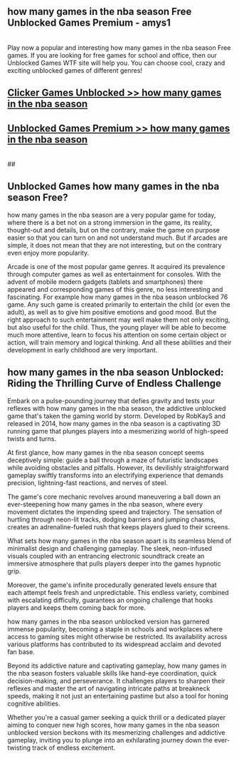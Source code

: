 ## how many games in the nba season Free Unblocked Games Premium - amys1 <br>
<br>
Play now a popular and interesting how many games in the nba season Free games. If you are looking for free games for school and office, then our Unblocked Games WTF site will help you. You can choose cool, crazy and exciting unblocked games of different genres!


##  [Clicker Games Unblocked >> how many games in the nba season](http://freeplayer.one?title=how_many_games_in_the_nba_season&ref=04)

##  [Unblocked Games Premium >> how many games in the nba season](http://freeplayer.one?title=how_many_games_in_the_nba_season&ref=04)
  <br>
  ##



## Unblocked Games how many games in the nba season Free?

how many games in the nba season are a very popular game for today, where there is a bet not on a strong immersion in the game, its reality, thought-out and details, but on the contrary, make the game on purpose easier so that you can turn on and not understand much. But if arcades are simple, it does not mean that they are not interesting, but on the contrary even enjoy more popularity.

Arcade is one of the most popular game genres. It acquired its prevalence through computer games as well as entertainment for consoles. With the advent of mobile modern gadgets (tablets and smartphones) there appeared and corresponding games of this genre, no less interesting and fascinating. For example how many games in the nba season unblocked 76 game. Any such game is created primarily to entertain the child (or even the adult), as well as to give him positive emotions and good mood. But the right approach to such entertainment may well make them not only exciting, but also useful for the child. Thus, the young player will be able to become much more attentive, learn to focus his attention on some certain object or action, will train memory and logical thinking. And all these abilities and their development in early childhood are very important.

##  how many games in the nba season Unblocked: Riding the Thrilling Curve of Endless Challenge

Embark on a pulse-pounding journey that defies gravity and tests your reflexes with how many games in the nba season, the addictive unblocked game that's taken the gaming world by storm. Developed by RobKayS and released in 2014, how many games in the nba season is a captivating 3D running game that plunges players into a mesmerizing world of high-speed twists and turns.

At first glance, how many games in the nba season concept seems deceptively simple: guide a ball through a maze of futuristic landscapes while avoiding obstacles and pitfalls. However, its devilishly straightforward gameplay swiftly transforms into an electrifying experience that demands precision, lightning-fast reactions, and nerves of steel.

The game's core mechanic revolves around maneuvering a ball down an ever-steepening how many games in the nba season, where every movement dictates the impending speed and trajectory. The sensation of hurtling through neon-lit tracks, dodging barriers and jumping chasms, creates an adrenaline-fueled rush that keeps players glued to their screens.

What sets how many games in the nba season apart is its seamless blend of minimalist design and challenging gameplay. The sleek, neon-infused visuals coupled with an entrancing electronic soundtrack create an immersive atmosphere that pulls players deeper into the games hypnotic grip.

Moreover, the game's infinite procedurally generated levels ensure that each attempt feels fresh and unpredictable. This endless variety, combined with escalating difficulty, guarantees an ongoing challenge that hooks players and keeps them coming back for more.

how many games in the nba season unblocked version has garnered immense popularity, becoming a staple in schools and workplaces where access to gaming sites might otherwise be restricted. Its availability across various platforms has contributed to its widespread acclaim and devoted fan base.

Beyond its addictive nature and captivating gameplay, how many games in the nba season fosters valuable skills like hand-eye coordination, quick decision-making, and perseverance. It challenges players to sharpen their reflexes and master the art of navigating intricate paths at breakneck speeds, making it not just an entertaining pastime but also a tool for honing cognitive abilities.

Whether you're a casual gamer seeking a quick thrill or a dedicated player aiming to conquer new high scores, how many games in the nba season unblocked version beckons with its mesmerizing challenges and addictive gameplay, inviting you to plunge into an exhilarating journey down the ever-twisting track of endless excitement.